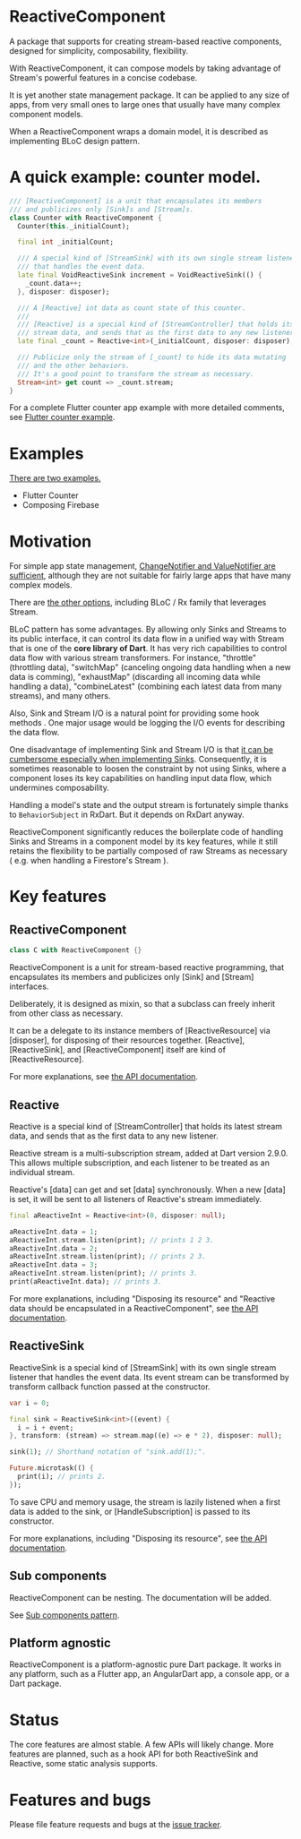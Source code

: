 # ReactiveComponent

A package that supports for creating stream-based reactive components, designed for simplicity, composability, flexibility.

With ReactiveComponent, it can compose models by taking advantage of Stream's powerful features in a concise codebase.

It is yet another state management package. It can be applied to any size of apps, from very small ones to large ones that usually have many complex component models.

When a ReactiveComponent wraps a domain model, it is described as implementing BLoC design pattern.

# A quick example: counter model.

```dart
/// [ReactiveComponent] is a unit that encapsulates its members
/// and publicizes only [Sink]s and [Stream]s.
class Counter with ReactiveComponent {
  Counter(this._initialCount);

  final int _initialCount;

  /// A special kind of [StreamSink] with its own single stream listener
  /// that handles the event data.
  late final VoidReactiveSink increment = VoidReactiveSink(() {
    _count.data++;
  }, disposer: disposer);

  /// A [Reactive] int data as count state of this counter.
  ///
  /// [Reactive] is a special kind of [StreamController] that holds its latest
  /// stream data, and sends that as the first data to any new listener.
  late final _count = Reactive<int>(_initialCount, disposer: disposer);

  /// Publicize only the stream of [_count] to hide its data mutating
  /// and the other behaviors.
  /// It's a good point to transform the stream as necessary.
  Stream<int> get count => _count.stream;
}
```

For a complete Flutter counter app example with more detailed comments, see [Flutter counter example](example/flutter_counter/lib/main.dart).

# Examples

[There are two examples.](example/)

- Flutter Counter
- Composing Firebase

# Motivation

For simple app state management, [ChangeNotifier and ValueNotifier are sufficient](https://flutter.dev/docs/development/data-and-backend/state-mgmt/simple), although they are not suitable for fairly large apps that have many complex models.

There are [the other options](https://flutter.dev/docs/development/data-and-backend/state-mgmt/options), including BLoC / Rx family that leverages Stream.

BLoC pattern has some advantages. By allowing only Sinks and Streams to its public interface, it can control its data flow in a unified way with Stream that is one of the **core library of Dart**. It has very rich capabilities to control data flow with various stream transformers. For instance, "throttle" (throttling data), "switchMap" (canceling ongoing data handling when a new data is comming), "exhaustMap" (discarding all incoming data while handling a data), "combineLatest" (combining each latest data from many streams), and many others.

Also, Sink and Stream I/O is a natural point for providing some hook methods . One major usage would be logging the I/O events for describing the data flow.

One disadvantage of implementing Sink and Stream I/O is that [it can be cumbersome especially when implementing Sinks](doc/comparing_reactive_component_with_typical_bloc_pattern_implementation.md). Consequently, it is sometimes reasonable to loosen the constraint by not using Sinks, where a component loses its key capabilities on handling input data flow, which undermines composability.

Handling a model's state and the output stream is fortunately simple thanks to `BehaviorSubject` in RxDart. But it depends on RxDart anyway.

ReactiveComponent significantly reduces the boilerplate code of handling Sinks and Streams in a component model by its key features, while it still retains the flexibility to be partially composed of raw Streams as necessary ( e.g. when handling a Firestore's Stream ).

# Key features

## ReactiveComponent

```dart
class C with ReactiveComponent {}
```

ReactiveComponent is a unit for stream-based reactive programming, that
encapsulates its members and publicizes only [Sink] and [Stream] interfaces.

Deliberately, it is designed as mixin, so that a subclass can freely inherit from other class as necessary.

It can be a delegate to its instance members of [ReactiveResource]
via [disposer], for disposing of their resources together. [Reactive], [ReactiveSink], and [ReactiveComponent] itself are kind of [ReactiveResource].

For more explanations, see [the API documentation](https://pub.dev/documentation/reactive_component/latest/reactive_component/ReactiveComponent-mixin.html).

## Reactive

Reactive is a special kind of [StreamController] that holds its latest stream data, and sends that as the first data to any new listener.

Reactive stream is a multi-subscription stream, added at Dart version 2.9.0. This allows multiple subscription, and each listener to be treated as an individual stream.

Reactive's [data] can get and set [data] synchronously. When a new [data] is set, it will be sent to all listeners of Reactive's stream immediately.

```dart
final aReactiveInt = Reactive<int>(0, disposer: null);

aReactiveInt.data = 1;
aReactiveInt.stream.listen(print); // prints 1 2 3.
aReactiveInt.data = 2;
aReactiveInt.stream.listen(print); // prints 2 3.
aReactiveInt.data = 3;
aReactiveInt.stream.listen(print); // prints 3.
print(aReactiveInt.data); // prints 3.
```

For more explanations, including "Disposing its resource" and "Reactive data should be encapsulated in a ReactiveComponent", see [the API documentation](https://pub.dev/documentation/reactive_component/latest/reactive_component/Reactive-class.html).

## ReactiveSink

ReactiveSink is a special kind of [StreamSink] with its own single stream listener that handles the event data.
Its event stream can be transformed by transform callback function passed at the constructor.

```dart
var i = 0;

final sink = ReactiveSink<int>((event) {
  i = i + event;
}, transform: (stream) => stream.map((e) => e * 2), disposer: null);

sink(1); // Shorthand notation of "sink.add(1);".

Future.microtask(() {
  print(i); // prints 2.
});
```

To save CPU and memory usage, the stream is lazily listened when a first data is added to the sink, or [HandleSubscription] is passed to its constructor.

For more explanations, including "Disposing its resource", see [the API documentation](https://pub.dev/documentation/reactive_component/latest/reactive_component/ReactiveSink-class.html).

## Sub components

ReactiveComponent can be nesting. The documentation will be added.

See [Sub components pattern](doc/sub_components_pattern.md).

## Platform agnostic

ReactiveComponent is a platform-agnostic pure Dart package. It works in any platform, such as a Flutter app, an AngularDart app, a console app, or a Dart package.

# Status

The core features are almost stable. A few APIs will likely change. More features are planned, such as a hook API for both ReactiveSink and Reactive, some static analysis supports.

# Features and bugs

Please file feature requests and bugs at the [issue tracker](https://github.com/polyflection/reactive_component/issues).
